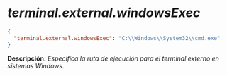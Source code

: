 <!-- Autor: Daniel Benjamin Perez Morales -->
<!-- GitHub: https://github.com/DanielPerezMoralesDev13 -->
<!-- Correo electrónico: danielperezdev@proton.me -->

# ***terminal.external.windowsExec***

```json
{
  "terminal.external.windowsExec": "C:\\Windows\\System32\\cmd.exe"
}
```

**Descripción:** *Especifica la ruta de ejecución para el terminal externo en sistemas Windows.*
